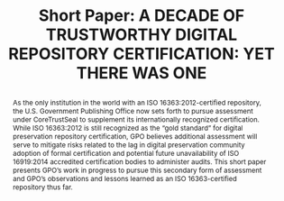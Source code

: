 ---
abstract: As the only institution in the world with an ISO 16363:2012-certified repository,
  the U.S. Government Publishing Office now sets forth to pursue assessment under
  CoreTrustSeal to supplement its internationally recognized certification. While
  ISO 16363:2012 is still recognized as the “gold standard” for digital preservation
  repository certification, GPO believes additional assessment will serve to mitigate
  risks related to the lag in digital preservation community adoption of formal certification
  and potential future unavailability of ISO 16919:2014 accredited certification bodies
  to administer audits. This short paper presents GPO’s work in progress to pursue
  this secondary form of assessment and GPO’s observations and lessons learned as
  an ISO 16363-certified repository thus far.
creators:
- Tieman, Jessica
date: null
document_url: https://az659834.vo.msecnd.net/eventsairwesteuprod/production-inconference-public/f264dc0353394e5795b9de9352c6516c
grand_parent: iPRES
institutions:
- Government Publishing Office
keywords:
- trustworthy
- repositories
- audit
- certification
- standards
landing_page_url: null
language: eng
layout: publication
license: CC-BY 4.0 International
notes_url: null
parent: iPRES 2022
publication_type: short paper
size: null
slides_url: null
source_name: iPRES
stream_url: null
title: "Short Paper: A DECADE OF TRUSTWORTHY DIGITAL REPOSITORY CERTIFICATION: YET
  THERE WAS ONE\r\n"
year: 2022
---
